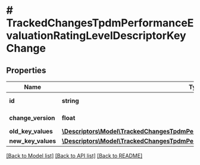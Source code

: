 # # TrackedChangesTpdmPerformanceEvaluationRatingLevelDescriptorKeyChange

## Properties

Name | Type | Description | Notes
------------ | ------------- | ------------- | -------------
**id** | **string** | Resource identifier | [optional]
**change_version** | **float** | Change version | [optional]
**old_key_values** | [**\Descriptors\Model\TrackedChangesTpdmPerformanceEvaluationRatingLevelDescriptorKey**](TrackedChangesTpdmPerformanceEvaluationRatingLevelDescriptorKey.md) |  | [optional]
**new_key_values** | [**\Descriptors\Model\TrackedChangesTpdmPerformanceEvaluationRatingLevelDescriptorKey**](TrackedChangesTpdmPerformanceEvaluationRatingLevelDescriptorKey.md) |  | [optional]

[[Back to Model list]](../../README.md#models) [[Back to API list]](../../README.md#endpoints) [[Back to README]](../../README.md)
